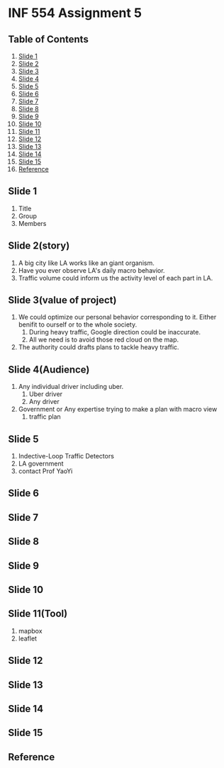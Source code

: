 # INF 554 Assignment 5

## Table of Contents
1. [Slide 1](#slide1)
1. [Slide 2](#slide2)
1. [Slide 3](#slide3)
1. [Slide 4](#slide4)
1. [Slide 5](#slide5)
1. [Slide 6](#slide6)
1. [Slide 7](#slide7)
1. [Slide 8](#slide8)
1. [Slide 9](#slide9)
1. [Slide 10](#slide10)
1. [Slide 11](#slide11)
1. [Slide 12](#slide12)
1. [Slide 13](#slide13)
1. [Slide 14](#slide14)
1. [Slide 15](#slide15)
6. [Reference](#ref)


<a name="slide1"></a>
## Slide 1
1. Title
2. Group
3. Members

<a name="slide2"></a>
## Slide 2(story)
1. A big city like LA works like an giant organism.
2. Have you ever observe LA's daily macro behavior.
3. Traffic volume could inform us the activity level of each part in LA.

<a name="slide3"></a>
## Slide 3(value of project)
1. We could optimize our personal behavior corresponding to it.
Either benifit to ourself or to the whole society.
    1. During heavy traffic, Google direction could be inaccurate.
    2. All we need is to avoid those red cloud on the map.
2. The authority could drafts plans to tackle heavy traffic.

<a name="slide4"></a>
## Slide 4(Audience)
1. Any individual driver including uber.
    1. Uber driver
    2. Any driver
2. Government or Any expertise trying to make a plan with macro view
    1. traffic plan

<a name="slide5"></a>
## Slide 5
1. Indective-Loop Traffic Detectors
2. LA government
3. contact Prof YaoYi

<a name="slide6"></a>
## Slide 6

<a name="slide7"></a>
## Slide 7

<a name="slide8"></a>
## Slide 8

<a name="slide9"></a>
## Slide 9

<a name="slide10"></a>
## Slide 10

<a name="slide11"></a>
## Slide 11(Tool)
1. mapbox
2. leaflet

<a name="slide12"></a>
## Slide 12

<a name="slide13"></a>
## Slide 13

<a name="slide14"></a>
## Slide 14

<a name="slide15"></a>
## Slide 15

<a name="ref"></a>
## Reference

